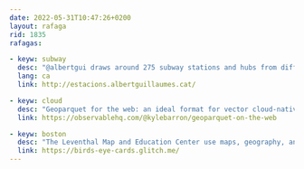 ```yaml
---
date: 2022-05-31T10:47:26+0200
layout: rafaga
rid: 1835
rafagas:

- keyw: subway
  desc: "@albertgui draws around 275 subway stations and hubs from different cities, primarily European, made from on-site sketches, some with additional historical maps"
  lang: ca
  link: http://estacions.albertguillaumes.cat/

- keyw: cloud
  desc: "Geoparquet for the web: an ideal format for vector cloud-native geospatial data is compared in this interactive notebook with other standard formats"
  link: https://observablehq.com/@kylebarron/geoparquet-on-the-web 

- keyw: boston
  desc: "The Leventhal Map and Education Center use maps, geography, and history to explore connections between locations and people in Boston, New England, like these thematic aerial imagery albums created with Glitch"
  link: https://birds-eye-cards.glitch.me/
---
```

